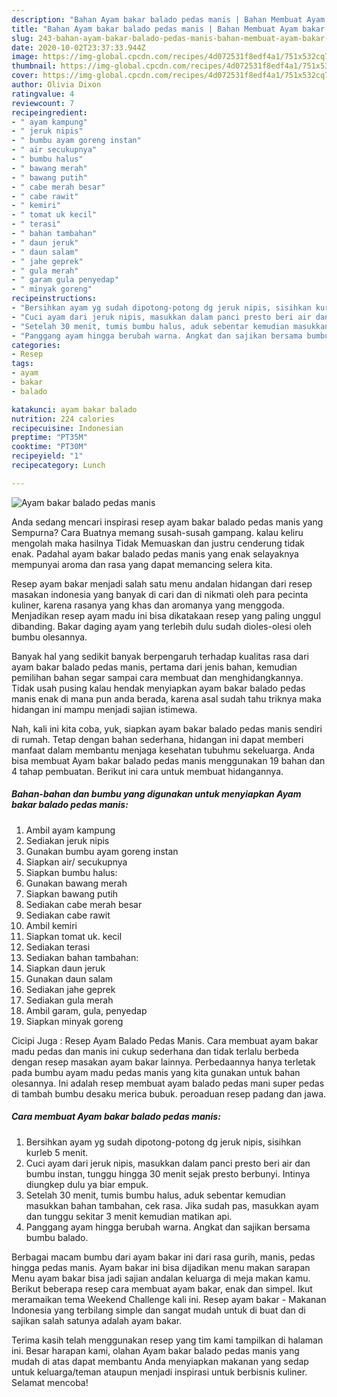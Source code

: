 ```yaml
---
description: "Bahan Ayam bakar balado pedas manis | Bahan Membuat Ayam bakar balado pedas manis Yang Menggugah Selera"
title: "Bahan Ayam bakar balado pedas manis | Bahan Membuat Ayam bakar balado pedas manis Yang Menggugah Selera"
slug: 243-bahan-ayam-bakar-balado-pedas-manis-bahan-membuat-ayam-bakar-balado-pedas-manis-yang-menggugah-selera
date: 2020-10-02T23:37:33.944Z
image: https://img-global.cpcdn.com/recipes/4d072531f8edf4a1/751x532cq70/ayam-bakar-balado-pedas-manis-foto-resep-utama.jpg
thumbnail: https://img-global.cpcdn.com/recipes/4d072531f8edf4a1/751x532cq70/ayam-bakar-balado-pedas-manis-foto-resep-utama.jpg
cover: https://img-global.cpcdn.com/recipes/4d072531f8edf4a1/751x532cq70/ayam-bakar-balado-pedas-manis-foto-resep-utama.jpg
author: Olivia Dixon
ratingvalue: 4
reviewcount: 7
recipeingredient:
- " ayam kampung"
- " jeruk nipis"
- " bumbu ayam goreng instan"
- " air secukupnya"
- " bumbu halus"
- " bawang merah"
- " bawang putih"
- " cabe merah besar"
- " cabe rawit"
- " kemiri"
- " tomat uk kecil"
- " terasi"
- " bahan tambahan"
- " daun jeruk"
- " daun salam"
- " jahe geprek"
- " gula merah"
- " garam gula penyedap"
- " minyak goreng"
recipeinstructions:
- "Bersihkan ayam yg sudah dipotong-potong dg jeruk nipis, sisihkan kurleb 5 menit."
- "Cuci ayam dari jeruk nipis, masukkan dalam panci presto beri air dan bumbu instan, tunggu hingga 30 menit sejak presto berbunyi. Intinya diungkep dulu ya biar empuk."
- "Setelah 30 menit, tumis bumbu halus, aduk sebentar kemudian masukkan bahan tambahan, cek rasa. Jika sudah pas, masukkan ayam dan tunggu sekitar 3 menit kemudian matikan api."
- "Panggang ayam hingga berubah warna. Angkat dan sajikan bersama bumbu balado."
categories:
- Resep
tags:
- ayam
- bakar
- balado

katakunci: ayam bakar balado 
nutrition: 224 calories
recipecuisine: Indonesian
preptime: "PT35M"
cooktime: "PT30M"
recipeyield: "1"
recipecategory: Lunch

---
```



![Ayam bakar balado pedas manis](https://img-global.cpcdn.com/recipes/4d072531f8edf4a1/751x532cq70/ayam-bakar-balado-pedas-manis-foto-resep-utama.jpg)

Anda sedang mencari inspirasi resep ayam bakar balado pedas manis yang Sempurna? Cara Buatnya memang susah-susah gampang. kalau keliru mengolah maka hasilnya Tidak Memuaskan dan justru cenderung tidak enak. Padahal ayam bakar balado pedas manis yang enak selayaknya mempunyai aroma dan rasa yang dapat memancing selera kita.

Resep ayam bakar menjadi salah satu menu andalan hidangan dari resep masakan indonesia yang banyak di cari dan di nikmati oleh para pecinta kuliner, karena rasanya yang khas dan aromanya yang menggoda. Menjadikan resep ayam madu ini bisa dikatakaan resep yang paling unggul dibanding. Bakar daging ayam yang terlebih dulu sudah dioles-olesi oleh bumbu olesannya.

Banyak hal yang sedikit banyak berpengaruh terhadap kualitas rasa dari ayam bakar balado pedas manis, pertama dari jenis bahan, kemudian pemilihan bahan segar sampai cara membuat dan menghidangkannya. Tidak usah pusing kalau hendak menyiapkan ayam bakar balado pedas manis enak di mana pun anda berada, karena asal sudah tahu triknya maka hidangan ini mampu menjadi sajian istimewa.


Nah, kali ini kita coba, yuk, siapkan ayam bakar balado pedas manis sendiri di rumah. Tetap dengan bahan sederhana, hidangan ini dapat memberi manfaat dalam membantu menjaga kesehatan tubuhmu sekeluarga. Anda bisa membuat Ayam bakar balado pedas manis menggunakan 19 bahan dan 4 tahap pembuatan. Berikut ini cara untuk membuat hidangannya.

<!--inarticleads1-->

##### Bahan-bahan dan bumbu yang digunakan untuk menyiapkan Ayam bakar balado pedas manis:

1. Ambil  ayam kampung
1. Sediakan  jeruk nipis
1. Gunakan  bumbu ayam goreng instan
1. Siapkan  air/ secukupnya
1. Siapkan  bumbu halus:
1. Gunakan  bawang merah
1. Siapkan  bawang putih
1. Sediakan  cabe merah besar
1. Sediakan  cabe rawit
1. Ambil  kemiri
1. Siapkan  tomat uk. kecil
1. Sediakan  terasi
1. Sediakan  bahan tambahan:
1. Siapkan  daun jeruk
1. Gunakan  daun salam
1. Sediakan  jahe geprek
1. Sediakan  gula merah
1. Ambil  garam, gula, penyedap
1. Siapkan  minyak goreng


Cicipi Juga : Resep Ayam Balado Pedas Manis. Cara membuat ayam bakar madu pedas dan manis ini cukup sederhana dan tidak terlalu berbeda dengan resep masakan ayam bakar lainnya. Perbedaannya hanya terletak pada bumbu ayam madu pedas manis yang kita gunakan untuk bahan olesannya. Ini adalah resep membuat ayam balado pedas mani super pedas di tambah bumbu desaku merica bubuk. peroaduan resep padang dan jawa. 

<!--inarticleads2-->

##### Cara membuat Ayam bakar balado pedas manis:

1. Bersihkan ayam yg sudah dipotong-potong dg jeruk nipis, sisihkan kurleb 5 menit.
1. Cuci ayam dari jeruk nipis, masukkan dalam panci presto beri air dan bumbu instan, tunggu hingga 30 menit sejak presto berbunyi. Intinya diungkep dulu ya biar empuk.
1. Setelah 30 menit, tumis bumbu halus, aduk sebentar kemudian masukkan bahan tambahan, cek rasa. Jika sudah pas, masukkan ayam dan tunggu sekitar 3 menit kemudian matikan api.
1. Panggang ayam hingga berubah warna. Angkat dan sajikan bersama bumbu balado.


Berbagai macam bumbu dari ayam bakar ini dari rasa gurih, manis, pedas hingga pedas manis. Ayam bakar ini bisa dijadikan menu makan sarapan Menu ayam bakar bisa jadi sajian andalan keluarga di meja makan kamu. Berikut beberapa resep cara membuat ayam bakar, enak dan simpel. Ikut meramaikan tema Weekend Challenge kali ini. Resep ayam bakar - Makanan Indonesia yang terbilang simple dan sangat mudah untuk di buat dan di sajikan salah satunya adalah ayam bakar. 

Terima kasih telah menggunakan resep yang tim kami tampilkan di halaman ini. Besar harapan kami, olahan Ayam bakar balado pedas manis yang mudah di atas dapat membantu Anda menyiapkan makanan yang sedap untuk keluarga/teman ataupun menjadi inspirasi untuk berbisnis kuliner. Selamat mencoba!
